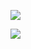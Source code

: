![](https://github-readme-stats.vercel.app/api?username=jark006&theme=cobalt&hide=prs,issues&count_private=true&show_icons=true)

![](https://github-readme-stats.vercel.app/api/top-langs/?username=jark006&theme=cobalt&layout=compact&hide=fortran,makefile,cmake,cuda)
